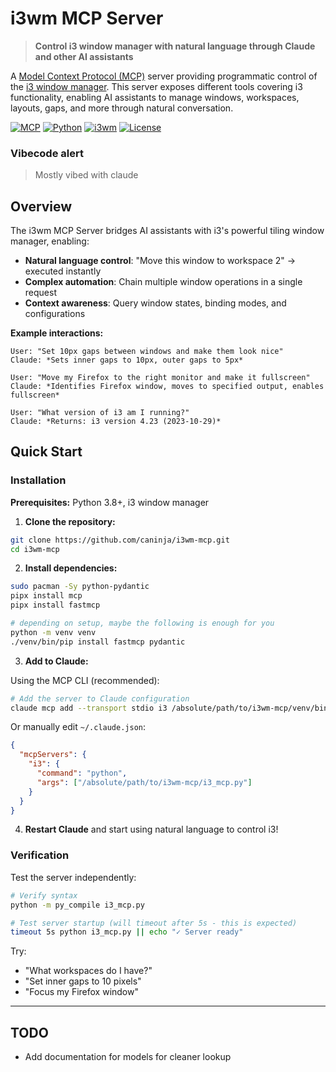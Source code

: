 # i3wm MCP Server

> **Control i3 window manager with natural language through Claude and other AI assistants**

A [Model Context Protocol (MCP)](https://modelcontextprotocol.io/) server providing programmatic control of the [i3 window manager](https://i3wm.org/). This server exposes different tools covering i3 functionality, enabling AI assistants to manage windows, workspaces, layouts, gaps, and more through natural conversation.

[![MCP](https://img.shields.io/badge/MCP-Compatible-blue)](https://modelcontextprotocol.io/)
[![Python](https://img.shields.io/badge/python-3.8+-blue.svg)](https://www.python.org/downloads/)
[![i3wm](https://img.shields.io/badge/i3wm-4.x-orange)](https://i3wm.org/)
[![License](https://img.shields.io/badge/license-MIT-green.svg)](LICENSE)

### Vibecode alert
> Mostly vibed with claude



## Overview

The i3wm MCP Server bridges AI assistants with i3's powerful tiling window manager, enabling:

- **Natural language control**: "Move this window to workspace 2" → executed instantly
- **Complex automation**: Chain multiple window operations in a single request
- **Context awareness**: Query window states, binding modes, and configurations

**Example interactions:**
```
User: "Set 10px gaps between windows and make them look nice"
Claude: *Sets inner gaps to 10px, outer gaps to 5px*

User: "Move my Firefox to the right monitor and make it fullscreen"
Claude: *Identifies Firefox window, moves to specified output, enables fullscreen*

User: "What version of i3 am I running?"
Claude: *Returns: i3 version 4.23 (2023-10-29)*
```


## Quick Start

### Installation

**Prerequisites:** Python 3.8+, i3 window manager

1. **Clone the repository:**
```bash
git clone https://github.com/caninja/i3wm-mcp.git
cd i3wm-mcp
```

2. **Install dependencies:**
```bash
sudo pacman -Sy python-pydantic
pipx install mcp
pipx install fastmcp

# depending on setup, maybe the following is enough for you
python -m venv venv
./venv/bin/pip install fastmcp pydantic  
```

3. **Add to Claude:**

Using the MCP CLI (recommended):
```bash
# Add the server to Claude configuration
claude mcp add --transport stdio i3 /absolute/path/to/i3wm-mcp/venv/bin/python /absolute/path/to/i3wm-mcp/i3_mcp.py
```

Or manually edit `~/.claude.json`:
```json
{
  "mcpServers": {
    "i3": {
      "command": "python",
      "args": ["/absolute/path/to/i3wm-mcp/i3_mcp.py"]
    }
  }
}
```

4. **Restart Claude** and start using natural language to control i3!


### Verification

Test the server independently:
```bash
# Verify syntax
python -m py_compile i3_mcp.py

# Test server startup (will timeout after 5s - this is expected)
timeout 5s python i3_mcp.py || echo "✓ Server ready"
```

Try:
- "What workspaces do I have?"
- "Set inner gaps to 10 pixels"
- "Focus my Firefox window"

---

## TODO
* Add documentation for models for cleaner lookup
